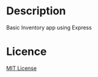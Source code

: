 # Description

Basic Inventory app using Express

# Licence

[MIT License](https://github.com/gorkemu/inventory-app/blob/main/LICENSE)
